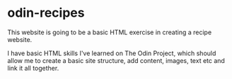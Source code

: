 # odin-recipes

This website is going to be a basic HTML exercise in creating a recipe website.

I have basic HTML skills I've learned on The Odin Project, which should allow me to create a basic site structure, add content, images, text etc and link it all together.